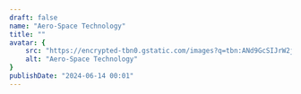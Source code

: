 ```yaml
---
draft: false
name: "Aero-Space Technology"
title: ""
avatar: {
    src: "https://encrypted-tbn0.gstatic.com/images?q=tbn:ANd9GcSIJrW2j_BRC9oys4NvNO2MaFObQGsXTI10RA&s",
    alt: "Aero-Space Technology"
}
publishDate: "2024-06-14 00:01"
---
```

